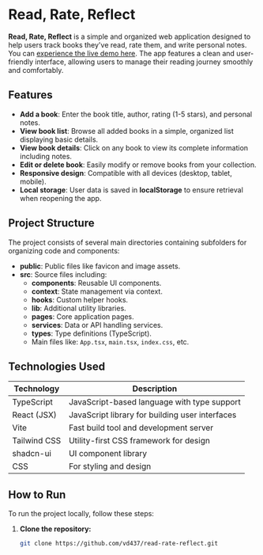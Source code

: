# Read, Rate, Reflect

**Read, Rate, Reflect** is a simple and organized web application designed to help users track books they've read, rate them, and write personal notes. You can [experience the live demo here](https://preview--read-rate-reflect.lovable.app/). The app features a clean and user-friendly interface, allowing users to manage their reading journey smoothly and comfortably.

## Features

- **Add a book**: Enter the book title, author, rating (1-5 stars), and personal notes.
- **View book list**: Browse all added books in a simple, organized list displaying basic details.
- **View book details**: Click on any book to view its complete information including notes.
- **Edit or delete book**: Easily modify or remove books from your collection.
- **Responsive design**: Compatible with all devices (desktop, tablet, mobile).
- **Local storage**: User data is saved in **localStorage** to ensure retrieval when reopening the app.

## Project Structure

The project consists of several main directories containing subfolders for organizing code and components:

- **public**: Public files like favicon and image assets.
- **src**: Source files including:
  - **components**: Reusable UI components.
  - **context**: State management via context.
  - **hooks**: Custom helper hooks.
  - **lib**: Additional utility libraries.
  - **pages**: Core application pages.
  - **services**: Data or API handling services.
  - **types**: Type definitions (TypeScript).
  - Main files like: `App.tsx`, `main.tsx`, `index.css`, etc.

## Technologies Used

| Technology      | Description                                  |
|----------------|--------------------------------------------|
| TypeScript      | JavaScript-based language with type support |
| React (JSX)     | JavaScript library for building user interfaces |
| Vite            | Fast build tool and development server     |
| Tailwind CSS    | Utility-first CSS framework for design     |
| shadcn-ui       | UI component library                      |
| CSS             | For styling and design                    |

## How to Run

To run the project locally, follow these steps:

1. **Clone the repository:**

   ```bash
   git clone https://github.com/vd437/read-rate-reflect.git
